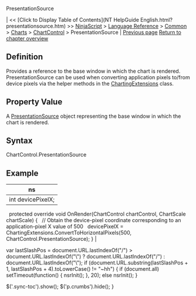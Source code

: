 ﻿










 


PresentationSource







| &lt;&lt; [Click to Display Table of Contents](NT HelpGuide English.html?presentationsource.htm) &gt;&gt;
 [NinjaScript](ninjascript.htm) &gt; [Language Reference](language_reference_wip.htm) &gt; [Common](common.htm) &gt; [Charts](chart.htm) &gt; [ChartControl](chartcontrol.htm) &gt;
PresentationSource | [Previous page](mousedownpoint.htm)
[Return to chapter overview](chartcontrol.htm)










Definition
----------


Provides a reference to the base window in which the chart is rendered. PresentationSource can be used when converting application pixels to/from device pixels via the helper methods in the [ChartingExtensions](chartingextensions.htm) class.



Property Value
--------------


A [PresentationSource](https://msdn.microsoft.com/en-us/library/system.windows.presentationsource(v=vs.110).aspx) object representing the base window in which the chart is rendered.



Syntax
------


ChartControl.PresentationSource



Example
-------




| ns |
| --- |
| int devicePixelX;
 
protected override void OnRender(ChartControl chartControl, ChartScale chartScale)
{
   // Obtain the device-pixel coordinate corresponding to an application-pixel X value of 500
   devicePixelX = ChartingExtensions.ConvertToHorizontalPixels(500, ChartControl.PresentationSource);
} |






 
 var lastSlashPos = document.URL.lastIndexOf("/") &gt; document.URL.lastIndexOf("\\") ? document.URL.lastIndexOf("/") : document.URL.lastIndexOf("\\");
 if (document.URL.substring(lastSlashPos + 1, lastSlashPos + 4).toLowerCase() != "~hh") {
 if (document.all) setTimeout(function() {
 nsrInit();
 }, 20);
 else nsrInit();
 }
 
 
 $('.sync-toc').show();
 $('p.crumbs').hide();
 }
 
 
 



